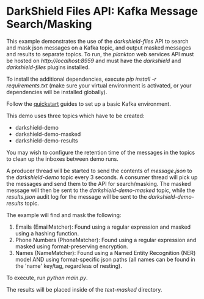 # DarkShield Files API: Kafka Message Search/Masking

This example demonstrates the use of the *darkshield-files* API to search and
mask json messages on a Kafka topic, and output masked messages and results
to separate topics. To run, the *plankton* web services API must be hosted on
*http://localhost:8959* and must have the *darkshield* and *darkshield-files*
plugins installed.

To install the additional dependencies, execute *pip install -r requirements.txt*
(make sure your virtual environment is activated, or your dependencies will
be installed globally).

Follow the [quickstart](https://kafka.apache.org/quickstart) guides to set up
a basic Kafka environment.

This demo uses three topics which have to be created:
* darkshield-demo
* darkshield-demo-masked
* darkshield-demo-results

You may wish to configure the retention time of the messages in the topics to
clean up the inboxes between demo runs.

A producer thread will be started to send the contents of *message.json* to the
*darkshield-demo* topic every 3 seconds. A consumer thread will pick up the
messages and send them to the API for search/masking. The masked message will
then be sent to the *darkshield-demo-masked* topic, while the *results.json*
audit log for the message will be sent to the *darkshield-demo-results* topic.

The example will find and mask the following:

1. Emails (EmailMatcher): Found using a regular expression and masked using a hashing
function.
2. Phone Numbers (PhoneMatcher): Found using a regular expression and masked using
format-preserving encryption.
3. Names (NameMatcher): Found using a Named Entity Recognition (NER) model AND using
format-specific json paths (all names can be found in the 'name' key/tag, regardless
of nesting).

To execute, run *python main.py*.

The results will be placed inside of the *text-masked* directory.
